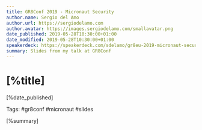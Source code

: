 ```yaml
---
title: GR8Conf 2019 - Micronaut Security
author.name: Sergio del Amo
author.url: https://sergiodelamo.com
author.avatar: https://images.sergiodelamo.com/smallavatar.png 
date_published: 2019-05-28T10:30:00+01:00
date_modified: 2019-05-28T10:30:00+01:00
speakerdeck: https://speakerdeck.com/sdelamo/gr8eu-2019-micronaut-security
summary: Slides from my talk at GR8Conf
---
```


# [%title]

[%date_published]

Tags: #gr8conf #micronaut #slides

[%summary]

<script async class="speakerdeck-embed" data-id="5df077ef83734eb6a69d23dc880e5413" data-ratio="1.77469670710572" src="//speakerdeck.com/assets/embed.js"></script>